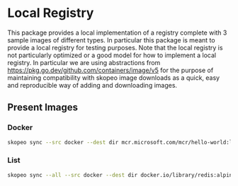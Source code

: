 # Local Registry
This package provides a local implementation of a registry complete with 3 sample images of different types. In particular this package is meant to provide a local registry for testing purposes. Note that the local registry is not particularly optimized or a good model for how to implement a local registry. In particular we are using abstractions from https://pkg.go.dev/github.com/containers/image/v5 for the purpose of maintaining compatibility with skopeo image downloads as a quick, easy and reproducible way of adding and downloading images.

## Present Images

### Docker
```bash
skopeo sync --src docker --dest dir mcr.microsoft.com/mcr/hello-world:latest ./registry
```

### List
```bash
skopeo sync --all --src docker --dest dir docker.io/library/redis:alpine3.18 ./registry
```